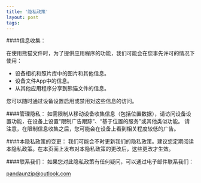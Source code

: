 ```yaml
---
title: '隐私政策'
layout: post
tags: 
---
```


####信息收集：

在使用熊猫文件时，为了提供应用程序的功能，我们可能会在您事先许可的情况下使用：

* 设备相机和照片库中的图片和其他信息。
* 设备文件App中的信息。
* 从其他应用程序分享到熊猫文件的信息。

您可以随时通过设备设置启用或禁用对这些信息的访问。

####管理隐私：
如需限制从移动设备收集信息（包括位置数据），请访问设备设置功能，在设备上设置“限制广告跟踪”、“基于位置的服务”或其他类似功能。
请注意，在限制信息收集之后，您可能会在设备上看到相关程度较低的广告。

####本隐私政策的变更：
我们可能会不时更新我们的隐私政策。建议您定期阅读本隐私政策。在本页面上发布对本隐私政策的更改后，这些更改才生效。

####联系我们：
如果您对此隐私政策有任何疑问，可以通过电子邮件联系我们：

[pandaunzip@outlook.com](mailto:pandaunzip@outlook.com)